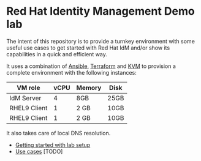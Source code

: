 # Red Hat Identity Management Demo lab

The intent of this repository is to provide a turnkey environment with some useful use cases to get started with Red Hat IdM and/or show its capabilities in a quick and efficient way.

It uses a combination of [Ansible](https://www.ansible.com/), [Terraform](https://www.terraform.io/) and [KVM](https://www.linux-kvm.org/) to provision a complete environment with the following instances:

| VM role | vCPU | Memory | Disk | 
| - | - | - | - |
| IdM Server | 4 | 8GB | 25GB | 
| RHEL9 Client | 1 | 2 GB | 10GB | 
| RHEL9 Client | 1 | 2 GB | 10GB | 

It also takes care of local DNS resolution.

- [Getting started with lab setup](./getting-started/lab-setup.md)
- [Use cases](./use-cases/) [TODO] 
